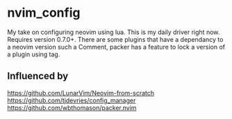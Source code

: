 # nvim_config
My take on configuring neovim using lua. This is my daily driver right now.
Requires version 0.7.0+. There are some plugins that have a dependancy to a neovim version
such a Comment, packer has a feature to lock a version of a plugin using tag.



## Influenced by
https://github.com/LunarVim/Neovim-from-scratch  
https://github.com/tjdevries/config_manager  
https://github.com/wbthomason/packer.nvim

